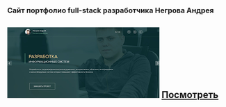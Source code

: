 ### Сайт портфолио full-stack разработчика Негрова Андрея
![mountains](resumeNA/images/photo_github.png "privew")                     [Посмотреть](https://kostasnegrov.github.io/resumeNA/ "Описание")
---
